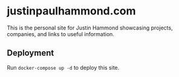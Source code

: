# justinpaulhammond.com
This is the personal site for Justin Hammond showcasing projects, companies, and links to useful information.

## Deployment
Run `docker-compose up -d` to deploy this site.